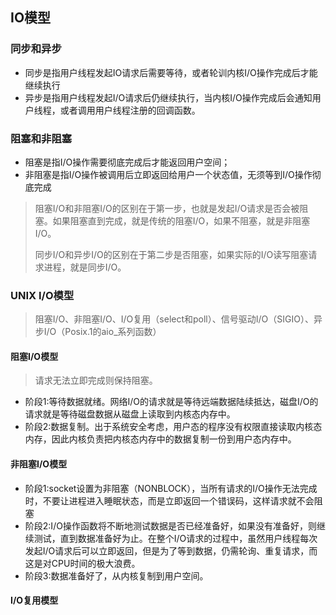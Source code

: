 ## IO模型

### 同步和异步

- 同步是指用户线程发起IO请求后需要等待，或者轮训内核I/O操作完成后才能继续执行
- 异步是指用户线程发起I/O请求后仍继续执行，当内核I/O操作完成后会通知用户线程，或者调用用户线程注册的回调函数。

### 阻塞和非阻塞

- 阻塞是指I/O操作需要彻底完成后才能返回用户空间；
- 非阻塞是指I/O操作被调用后立即返回给用户一个状态值，无须等到I/O操作彻底完成

> 阻塞I/O和非阻塞I/O的区别在于第一步，也就是发起I/O请求是否会被阻塞。如果阻塞直到完成，就是传统的阻塞I/O，如果不阻塞，就是非阻塞I/O。
>
> 同步I/O和异步I/O的区别在于第二步是否阻塞，如果实际的I/O读写阻塞请求进程，就是同步I/O。

### UNIX I/O模型

> 阻塞I/O、非阻塞I/O、I/O复用（select和poll）、信号驱动I/O（SIGIO）、异步I/O（Posix.1的aio_系列函数）



#### 阻塞I/O模型

> 请求无法立即完成则保持阻塞。

- 阶段1:等待数据就绪。网络I/O的请求就是等待远端数据陆续抵达，磁盘I/O的请求就是等待磁盘数据从磁盘上读取到内核态内存中。
- 阶段2:数据复制。出于系统安全考虑，用户态的程序没有权限直接读取内核态内存，因此内核负责把内核态内存中的数据复制一份到用户态内存中。

#### 非阻塞I/O模型

- 阶段1:socket设置为非阻塞（NONBLOCK），当所有请求的I/O操作无法完成时，不要让进程进入睡眠状态，而是立即返回一个错误码，这样请求就不会阻塞
- 阶段2:I/O操作函数将不断地测试数据是否已经准备好，如果没有准备好，则继续测试，直到数据准备好为止。在整个I/O请求的过程中，虽然用户线程每次发起I/O请求后可以立即返回，但是为了等到数据，仍需轮询、重复请求，而这是对CPU时间的极大浪费。
- 阶段3:数据准备好了，从内核复制到用户空间。

#### I/O复用模型

